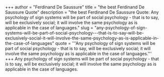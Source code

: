 +++
author = "Ferdinand De Saussure"
title = "the best Ferdinand De Saussure Quote"
description = "the best Ferdinand De Saussure Quote: Any psychology of sign systems will be part of social psychology - that is to say, will be exclusively social; it will involve the same psychology as is applicable in the case of languages."
slug = "any-psychology-of-sign-systems-will-be-part-of-social-psychology---that-is-to-say-will-be-exclusively-social-it-will-involve-the-same-psychology-as-is-applicable-in-the-case-of-languages"
quote = '''Any psychology of sign systems will be part of social psychology - that is to say, will be exclusively social; it will involve the same psychology as is applicable in the case of languages.'''
+++
Any psychology of sign systems will be part of social psychology - that is to say, will be exclusively social; it will involve the same psychology as is applicable in the case of languages.
